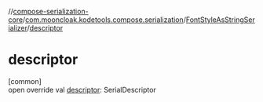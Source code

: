 //[compose-serialization-core](../../../index.md)/[com.mooncloak.kodetools.compose.serialization](../index.md)/[FontStyleAsStringSerializer](index.md)/[descriptor](descriptor.md)

# descriptor

[common]\
open override val [descriptor](descriptor.md): SerialDescriptor
